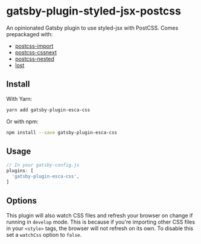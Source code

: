 # gatsby-plugin-styled-jsx-postcss

An opinionated Gatsby plugin to use styled-jsx with PostCSS. Comes prepackaged with:

- [postcss-import](https://www.npmjs.com/package/postcss-import)
- [postcss-cssnext](https://www.npmjs.com/package/postcss-nesting)
- [postcss-nested](https://www.npmjs.com/package/postcss-nested)
- [lost](https://www.npmjs.com/package/lost)

## Install

With Yarn:

```bash
yarn add gatsby-plugin-esca-css
```

Or with npm:

```bash
npm install --save gatsby-plugin-esca-css
```

## Usage

```javascript
// In your gatsby-config.js
plugins: [
  'gatsby-plugin-esca-css',
]
```

## Options

This plugin will also watch CSS files and refresh your browser on change if running in `develop` mode. This is because if you're importing other CSS files in your `<style>` tags, the browser will not refresh on its own. To disable this set a `watchCss` option to `false`.